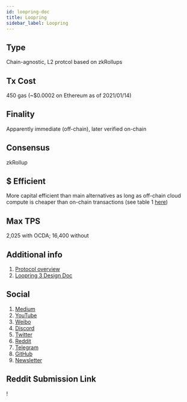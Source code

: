 ```yaml
---
id: loopring-doc
title: Loopring
sidebar_label: Loopring
---
```


## Type

Chain-agnostic, L2 protcol based on zkRollups

## Tx Cost

450 gas (~$0.0002 on Ethereum as of 2021/01/14)

## Finality

Apparently immediate (off-chain), later verified on-chain

## Consensus

zkRollup

## $ Efficient

More capital efficient than main alternatives as long as off-chain cloud compute is cheaper than on-chain transactions (see table 1 [here](https://vitalik.ca/general/2021/01/05/rollup.html))

## Max TPS

2,025 with OCDA; 16,400 without

## Additional info

1. [Protocol overview](https://loopring.org/#/protocol)
1. [Loopring 3 Design Doc](https://github.com/Loopring/protocols/blob/master/packages/loopring_v3/DESIGN.md)

## Social
1. [Medium](https://medium.com/loopring-protocol)
1. [YouTube](https://www.youtube.com/c/loopring)
1. [Weibo](https://weibo.com/loopringfoundation)
1. [Discord](https://discord.gg/KkYccYp)
1. [Twitter](https://twitter.com/loopringorg)
1. [Reddit](https://reddit.com/r/loopringorg)
1. [Telegram](https://t.me/loopring_en)
1. [GitHub](https://github.com/Loopring)
1. [Newsletter](https://loopring.substack.com/)
## Reddit Submission Link

!
